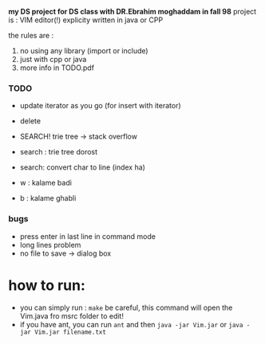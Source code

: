 **my DS project for DS class with DR.Ebrahim moghaddam in fall 98**
project is : VIM editor(!) explicity written in java or CPP

the rules are :
1. no using any library (import or include)
2. just with cpp or java
3. more info in TODO.pdf
 
### TODO
+ update iterator as you go (for insert with iterator)
+ delete

+ SEARCH! trie tree -> stack overflow
+ search : trie tree dorost 
+ search: convert char to line (index ha)

+ w : kalame badi
+ b : kalame ghabli 


### bugs
+ press enter in last line in command mode 
+ long lines problem 
+ no file to save -> dialog box

# how to run: 
+ you can simply run : `make` 
	be careful, this command will open the Vim.java fro msrc folder to edit! 
+ if you have ant, you can run `ant` and then `java -jar Vim.jar`
	or `java -jar Vim.jar filename.txt`
